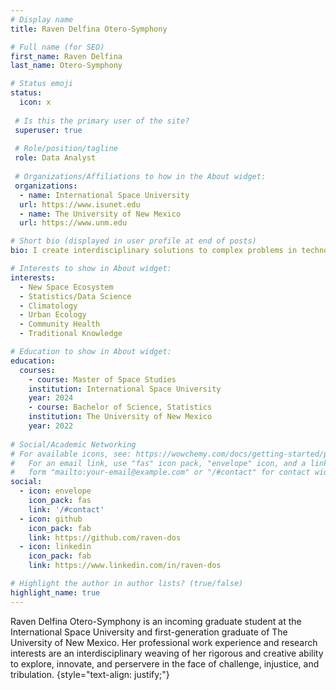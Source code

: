 ```yaml
---
# Display name
title: Raven Delfina Otero-Symphony

# Full name (for SEO)
first_name: Raven Delfina
last_name: Otero-Symphony

# Status emoji
status:
  icon: x
  
 # Is this the primary user of the site?
 superuser: true
 
 # Role/position/tagline
 role: Data Analyst
 
 # Organizations/Affiliations to how in the About widget:
 organizations:
  - name: International Space University
  url: https://www.isunet.edu
  - name: The University of New Mexico
  url: https://www.unm.edu

# Short bio (displayed in user profile at end of posts)
bio: I create interdisciplinary solutions to complex problems in technology, health, and law. Currently exploring applications of the space industry for cultural inclusion, economic empowerment, and climate conservation.

# Interests to show in About widget:
interests:
  - New Space Ecosystem
  - Statistics/Data Science
  - Climatology
  - Urban Ecology
  - Community Health
  - Traditional Knowledge

# Education to show in About widget:
education:
  courses:
    - course: Master of Space Studies
    institution: International Space University
    year: 2024
    - course: Bachelor of Science, Statistics
    institution: The University of New Mexico
    year: 2022
    
# Social/Academic Networking
# For available icons, see: https://wowchemy.com/docs/getting-started/page-builder/#icons
#   For an email link, use "fas" icon pack, "envelope" icon, and a link in the
#   form "mailto:your-email@example.com" or "/#contact" for contact widget.
social:
  - icon: envelope
    icon_pack: fas
    link: '/#contact'
  - icon: github
    icon_pack: fab
    link: https://github.com/raven-dos
  - icon: linkedin
    icon_pack: fab
    link: https://www.linkedin.com/in/raven-dos

# Highlight the author in author lists? (true/false)
highlight_name: true
---
```


Raven Delfina Otero-Symphony is an incoming graduate student at the International Space University and first-generation graduate of The University of New Mexico. Her professional work experience and research interests are an interdisciplinary weaving of her rigorous and creative ability to explore, innovate, and perservere in the face of challenge, injustice, and tribulation.
{style="text-align: justify;"}
